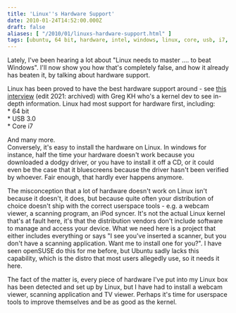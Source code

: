```yaml
---
title: 'Linux''s Hardware Support'
date: 2010-01-24T14:52:00.000Z
draft: false
aliases: [ "/2010/01/linuxs-hardware-support.html" ]
tags: [ubuntu, 64 bit, hardware, intel, windows, linux, core, usb, i7, opensuse, support]
---
```


Lately, I've been hearing a lot about "Linux needs to master .... to beat Windows". I'll now show you how that's completely false, and how it already has beaten it, by talking about hardware support.  
  
Linux has been proved to have the best hardware support around - see [this interview](https://web.archive.org/web/20210224170701/https://howsoftwareisbuilt.com/2009/11/18/interview-with-greg-kroah-hartman-linux-kernel-devmaintainer/) (edit 2021: archived) with Greg KH who's a kernel dev to see in-depth information. Linux had most support for hardware first, including:  
\* 64 bit  
\* USB 3.0  
\* Core i7  
  
And many more.  
Conversely, it's easy to install the hardware on Linux. In windows for instance, half the time your hardware doesn't work because you downloaded a dodgy driver, or you have to install it off a CD, or it could even be the case that it bluescreens because the driver hasn't been verified by whoever. Fair enough, that hardly ever happens anymore.  
  
The misconception that a lot of hardware doesn't work on Linux isn't because it doesn't, it does, but because quite often your distribution of choice doesn't ship with the correct userspace tools - e.g. a webcam viewer, a scanning program, an iPod syncer. It's not the actual Linux kernel that's at fault here, it's that the distribution vendors don't include software to manage and access your device. What we need here is a project that either includes everything or says "I see you've inserted a scanner, but you don't have a scanning application. Want me to install one for you?". I have seen openSUSE do this for me before, but Ubuntu sadly lacks this capability, which is the distro that most users allegedly use, so it needs it here.  
  
The fact of the matter is, every piece of hardware I've put into my Linux box has been detected and set up by Linux, but I have had to install a webcam viewer, scanning application and TV viewer. Perhaps it's time for userspace tools to improve themselves and be as good as the kernel.